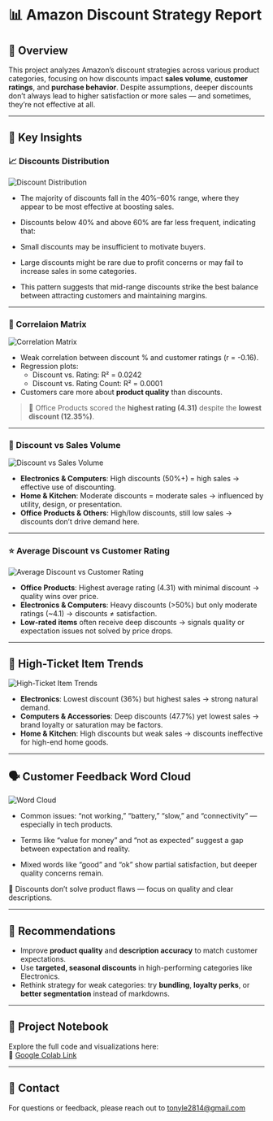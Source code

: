 # 📊 Amazon Discount Strategy Report

## 📝 Overview

This project analyzes Amazon’s discount strategies across various product categories, focusing on how discounts impact **sales volume**, **customer ratings**, and **purchase behavior**. Despite assumptions, deeper discounts don’t always lead to higher satisfaction or more sales — and sometimes, they’re not effective at all.

---

## 🧠 Key Insights

### 📈 Discounts Distribution

![Discount Distribution](images/image.png)

- The majority of discounts fall in the 40%–60% range, where they appear to be most effective at boosting sales.

- Discounts below 40% and above 60% are far less frequent, indicating that:

 - Small discounts may be insufficient to motivate buyers.

 - Large discounts might be rare due to profit concerns or may fail to increase sales in some categories.

- This pattern suggests that mid-range discounts strike the best balance between attracting customers and maintaining margins.

---

### 🎯 Correlaion Matrix

![Correlation Matrix](images/image-1.png)

- Weak correlation between discount % and customer ratings (r = -0.16).
- Regression plots:
  - Discount vs. Rating: R² = 0.0242
  - Discount vs. Rating Count: R² = 0.0001
- Customers care more about **product quality** than discounts.

> 📌 Office Products scored the **highest rating (4.31)** despite the **lowest discount (12.35%)**.

---

### 💸 Discount vs Sales Volume 

![Discount vs Sales Volume ](images/image-2.png)

- **Electronics & Computers**: High discounts (50%+) = high sales → effective use of discounting.
- **Home & Kitchen**: Moderate discounts = moderate sales → influenced by utility, design, or presentation.
- **Office Products & Others**: High/low discounts, still low sales → discounts don’t drive demand here.

---

### ⭐ Average Discount vs Customer Rating 

![Average Discount vs Customer Rating ](images/image-3.png)

- **Office Products**: Highest average rating (4.31) with minimal discount → quality wins over price.
- **Electronics & Computers**: Heavy discounts (>50%) but only moderate ratings (~4.1) → discounts ≠ satisfaction.
- **Low-rated items** often receive deep discounts → signals quality or expectation issues not solved by price drops.

---

## 🔎 High-Ticket Item Trends

![High-Ticket Item Trends](images/image-4.png)

- **Electronics**: Lowest discount (36%) but highest sales → strong natural demand.
- **Computers & Accessories**: Deep discounts (47.7%) yet lowest sales → brand loyalty or saturation may be factors.
- **Home & Kitchen**: High discounts but weak sales → discounts ineffective for high-end home goods.

---

## 🗣️ Customer Feedback Word Cloud

![Word Cloud](images/image-5.png)

- Common issues: “not working,” “battery,” “slow,” and “connectivity” — especially in tech products.

- Terms like “value for money” and “not as expected” suggest a gap between expectation and reality.

- Mixed words like “good” and “ok” show partial satisfaction, but deeper quality concerns remain.

📌 Discounts don’t solve product flaws — focus on quality and clear descriptions.

---

## 📌 Recommendations

- Improve **product quality** and **description accuracy** to match customer expectations.
- Use **targeted, seasonal discounts** in high-performing categories like Electronics.
- Rethink strategy for weak categories: try **bundling**, **loyalty perks**, or **better segmentation** instead of markdowns.

---

## 🔗 Project Notebook

Explore the full code and visualizations here:  
📎 [Google Colab Link](https://colab.research.google.com/drive/1H342Q9YWWokiJxCHR9qghHDJoWz54uyN#scrollTo=scFMA_8hfld6)

---

## 👋 Contact
For questions or feedback, please reach out to tonyle2814@gmail.com


